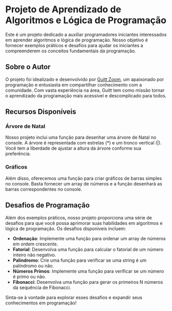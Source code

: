 # Projeto de Aprendizado de Algoritmos e Lógica de Programação

Este é um projeto dedicado a auxiliar programadores iniciantes interessados em aprender algoritmos e lógica de programação. Nosso objetivo é fornecer  exemplos práticos e desafios para ajudar os iniciantes a compreenderem os conceitos fundamentais da programação.

## Sobre o Autor

O projeto foi idealizado e desenvolvido por [Guitt Zoom](https://github.com/francisguitt), um apaixonado por programação e entusiasta em compartilhar conhecimento com a comunidade. Com vasta experiência na área, Guitt tem como missão tornar o aprendizado da programação mais acessível e descomplicado para todos.

## Recursos Disponíveis

### Árvore de Natal

Nosso projeto inclui uma função para desenhar uma árvore de Natal no console. A árvore é representada com estrelas (*) e um tronco vertical (|). Você tem a liberdade de ajustar a altura da árvore conforme sua preferência.

### Gráficos

Além disso, oferecemos uma função para criar gráficos de barras simples no console. Basta fornecer um array de números e a função desenhará as barras correspondentes no console.

## Desafios de Programação

Além dos exemplos práticos, nosso projeto proporciona uma série de desafios para que você possa aprimorar suas habilidades em algoritmos e lógica de programação. Os desafios disponíveis incluem:

- **Ordenação**: Implemente uma função para ordenar um array de números em ordem crescente.
- **Fatorial**: Desenvolva uma função para calcular o fatorial de um número inteiro não negativo.
- **Palíndromo**: Crie uma função para verificar se uma string é um palíndromo ou não.
- **Números Primos**: Implemente uma função para verificar se um número é primo ou não.
- **Fibonacci**: Desenvolva uma função para gerar os primeiros N números da sequência de Fibonacci.

Sinta-se à vontade para explorar esses desafios e expandir seus conhecimentos em programação! 
